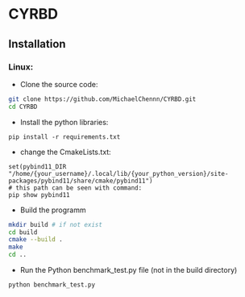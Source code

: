 # CYRBD

## Installation

### Linux:

- Clone the source code:

```bash
git clone https://github.com/MichaelChennn/CYRBD.git
cd CYRBD
```

<!-- - Install vcpkg as package manager: -->

<!-- ```bash
git clone https://github.com/microsoft/vcpkg.git
cd vcpkg
./bootstrap-vcpkg.sh
sudo apt update && sudo apt upgrade -y
sudo apt-get install pkg-config
# echo 'export PATH="pathtovcpkg:$PATH"' >> ~/.bashrc
# echo 'export PATH="pathtovcpkg:$PATH"' >> ~/.zshrc (optional for zsh)
# source ~/.bashrc
# source ~/.zshrc
./vcpkg integrate install
./vcpkg install igraph
cd ..
``` -->

- Install the python libraries:
```
pip install -r requirements.txt
```

- change the CmakeLists.txt:
```
set(pybind11_DIR "/home/{your_username}/.local/lib/{your_python_version}/site-packages/pybind11/share/cmake/pybind11")
# this path can be seen with command:
pip show pybind11
```

- Build the programm

```bash
mkdir build # if not exist
cd build
cmake --build .
make
cd ..
```

- Run the Python benchmark_test.py file (not in the build directory)

```python
python benchmark_test.py
```
